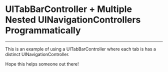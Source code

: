 # UITabBarController + Multiple Nested UINavigationControllers Programmatically 

---- 

This is an example of using a UITabBarController where each tab is has a distinct UINavigationController. 

Hope this helps someone out there! 